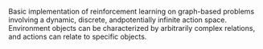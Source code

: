 Basic implementation of reinforcement learning on graph-based problems involving
a dynamic, discrete, andpotentially infinite action space. Environment objects
can be characterized by arbitrarily complex relations, and actions can relate to
specific objects.